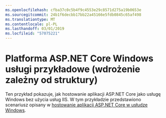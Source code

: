 ```yaml
---
ms.openlocfilehash: cfba37c0c5b4f9c4553e29c8571d275a19b0653e
ms.sourcegitcommit: 24b1f6decbb17bb22a45166e5fdb0845c65af498
ms.translationtype: MT
ms.contentlocale: pl-PL
ms.lasthandoff: 03/01/2019
ms.locfileid: "57075221"
---
```

# <a name="aspnet-core-windows-service-sample-framework-dependent-deployment"></a>Platforma ASP.NET Core Windows usługi przykładowe (wdrożenie zależny od struktury)

Ten przykład pokazuje, jak hostowanie aplikacji ASP.NET Core jako usługę Windows bez użycia usług IIS. W tym przykładzie przedstawiono scenariusz opisany w [hostowanie aplikacji ASP.NET Core w usłudze Windows](https://docs.microsoft.com/aspnet/core/host-and-deploy/windows-service).

